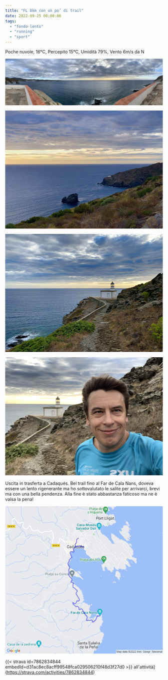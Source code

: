 ```yaml
---
title: "FL 8km con un po’ di trail"
date: 2022-09-25 00:00:00
tags: 
  - "fondo-lento"
  - "running"
  - "sport"
---
```


Poche nuvole, 16°C, Percepito 15°C, Umidità 79%, Vento 6m/s da N

![](images/IMG_0377.jpeg)

![](images/IMG_0373.jpeg)

![](images/IMG_0375.jpeg)

![](images/IMG_0376.jpeg)

Uscita in trasferta a Cadaqués. Bel trail fino al Far de Cala Nans, doveva essere un lento rigenerante ma ho sottovalutato le salite per arrivarci, brevi ma con una bella pendenza. Alla fine è stato abbastanza faticoso ma ne è valsa la pena!

![](images/20220925-activity-map.png)

{{< strava id=7862834844 embedId=d31ac8ec8acff99548fca029506210f48d3f27d0 >}} all'attività](https://strava.com/activities/7862834844)
